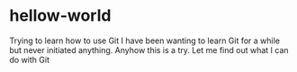 # hellow-world
Trying to learn how to use Git 
I have been wanting to learn Git for a while but never initiated anything. Anyhow this is a try. Let me find out what I can do with Git
